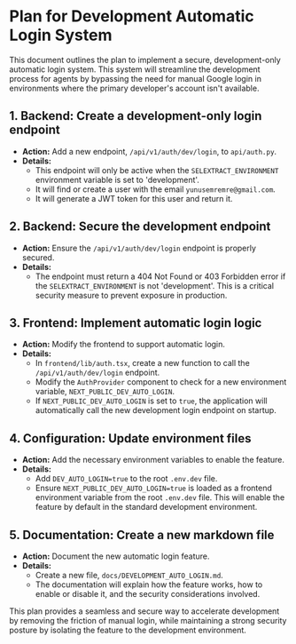 # Plan for Development Automatic Login System

This document outlines the plan to implement a secure, development-only automatic login system. This system will streamline the development process for agents by bypassing the need for manual Google login in environments where the primary developer's account isn't available.

## 1. Backend: Create a development-only login endpoint

- **Action:** Add a new endpoint, `/api/v1/auth/dev/login`, to `api/auth.py`.
- **Details:**
    - This endpoint will only be active when the `SELEXTRACT_ENVIRONMENT` environment variable is set to 'development'.
    - It will find or create a user with the email `yunusemremre@gmail.com`.
    - It will generate a JWT token for this user and return it.

## 2. Backend: Secure the development endpoint

- **Action:** Ensure the `/api/v1/auth/dev/login` endpoint is properly secured.
- **Details:**
    - The endpoint must return a 404 Not Found or 403 Forbidden error if the `SELEXTRACT_ENVIRONMENT` is not 'development'. This is a critical security measure to prevent exposure in production.

## 3. Frontend: Implement automatic login logic

- **Action:** Modify the frontend to support automatic login.
- **Details:**
    - In `frontend/lib/auth.tsx`, create a new function to call the `/api/v1/auth/dev/login` endpoint.
    - Modify the `AuthProvider` component to check for a new environment variable, `NEXT_PUBLIC_DEV_AUTO_LOGIN`.
    - If `NEXT_PUBLIC_DEV_AUTO_LOGIN` is set to `true`, the application will automatically call the new development login endpoint on startup.

## 4. Configuration: Update environment files

- **Action:** Add the necessary environment variables to enable the feature.
- **Details:**
    - Add `DEV_AUTO_LOGIN=true` to the root `.env.dev` file.
    - Ensure `NEXT_PUBLIC_DEV_AUTO_LOGIN=true` is loaded as a frontend environment variable from the root `.env.dev` file. This will enable the feature by default in the standard development environment.

## 5. Documentation: Create a new markdown file

- **Action:** Document the new automatic login feature.
- **Details:**
    - Create a new file, `docs/DEVELOPMENT_AUTO_LOGIN.md`.
    - The documentation will explain how the feature works, how to enable or disable it, and the security considerations involved.

This plan provides a seamless and secure way to accelerate development by removing the friction of manual login, while maintaining a strong security posture by isolating the feature to the development environment.